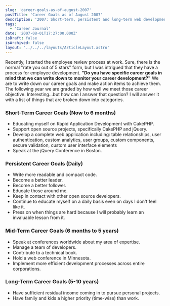 ```yaml
---
slug: 'career-goals-as-of-august-2007'
postTitle: 'Career Goals as of August 2007'
description: '2007: Short-term, persistent and long-term web development career goals'
tags:
  - 'Career Journal'
date: '2007-08-01T17:27:00.000Z'
isDraft: false
isArchived: false
layout: '../../../layouts/ArticleLayout.astro'
---
```


Recently, I started the employee review process at work. Sure, there is the normal "rate you out of 5 stars" form, but I was intrigued that they have a process for employee development. **"Do you have specific career goals in mind that we can write down to monitor your career development?"** We are to write down our career goals and make action items to achieve them. The following year we are graded by how well we meet those career objective. Interesting...but how can I answer that question? I will answer it with a list of things that are broken down into categories.

### Short-Term Career Goals (Now to 6 months)

- Educating myself on Rapid Application Development with CakePHP.
- Support open source projects, specifically CakePHP and jQuery.
- Develop a complete web application including: table relationships, user authentication, custom analytics, user groups, custom components, secure validation, custom user interface elements
- Speak at the jQuery Conference in Boston.

### Persistent Career Goals (Daily)

- Write more readable and compact code.
- Become a better leader.
- Become a better follower.
- Educate those around me.
- Keep in contact with other open source developers.
- Continue to educate myself on a daily basis even on days I don't feel like it.
- Press on when things are hard because I will probably learn an invaluable lesson from it.

### Mid-Term Career Goals (6 months to 5 years)

- Speak at conferences worldwide about my area of expertise.
- Manage a team of developers.
- Contribute to a technical book.
- Hold a web conference in Minnesota.
- Implement more efficient development processes across entire corporations.

### Long-Term Career Goals (5-10 years)

- Have sufficient residual income coming in to pursue personal projects.
- Have family and kids a higher priority (time-wise) than work.

